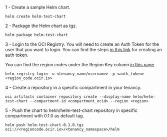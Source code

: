 1 - Create a sample Helm chart.
```
helm create helm-test-chart
```

2 - Package the Helm chart as tgz.

```
helm package helm-test-chart
```

3 - Login to the OCI Registry. You will need to create an Auth Token for the user that you want to login. You can find the steps [in this link](https://docs.oracle.com/en-us/iaas/Content/Registry/Tasks/registrygettingauthtoken.htm) for creating an auth token.

You can find the region codes under the Region Key column [in this page](https://docs.oracle.com/en-us/iaas/Content/General/Concepts/regions.htm#About).

```
helm registry login -u <tenancy_name/username> -p <auth_token> <region_code.ocir.io>
```

4 - Create a repository in a specific compartment in your tenancy.

```
oci artifacts container repository create --display-name helm/helm-test-chart --compartment-id <compartment_ocid> --region <region>
```

5 - Push the chart to helm/helm-test-chart repository in specific compartment with 0.1.0 as default tag.

```
helm push helm-test-chart-0.1.0.tgz oci://<regioncode.ocir.io>/<tenancy_namespace>/helm
```
